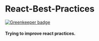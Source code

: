# React-Best-Practices

[![Greenkeeper badge](https://badges.greenkeeper.io/SatioO/React-Practices.svg)](https://greenkeeper.io/)

#### Trying to improve react practices.
